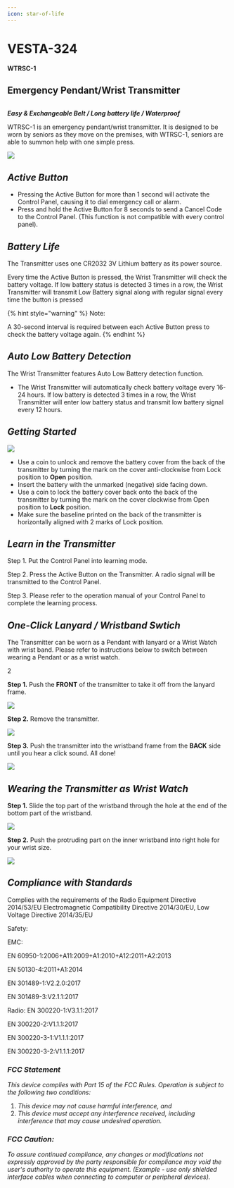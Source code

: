 ```yaml
---
icon: star-of-life
---
```


# VESTA-324

**WTRSC-1**

## **Emergency Pendant/Wrist Transmitter**

<figure><img src=".gitbook/assets/image (14).png" alt=""><figcaption></figcaption></figure>

_**Easy & Exchangeable Belt / Long battery life / Waterproof**_

WTRSC-1 is an emergency pendant/wrist transmitter. It is designed to be worn by seniors as they move on the premises, with WTRSC-1, seniors are able to summon help with one simple press.

![](<.gitbook/assets/1 (85).png>)

## _**Active Button**_

* Pressing the Active Button for more than 1 second will activate the Control Panel, causing it to dial emergency call or alarm.
* Press and hold the Active Button for 8 seconds to send a Cancel Code to the Control Panel. (This function is not compatible with every control panel).

## _**Battery Life**_

The Transmitter uses one CR2032 3V Lithium battery as its power source.

Every time the Active Button is pressed, the Wrist Transmitter will check the battery voltage. If low battery status is detected 3 times in a row, the Wrist Transmitter will transmit Low Battery signal along with regular signal every time the button is pressed

{% hint style="warning" %}
Note:

A 30-second interval is required between each Active Button press to check the battery voltage again.
{% endhint %}

## _**Auto Low Battery Detection**_

The Wrist Transmitter features Auto Low Battery detection function.

* The Wrist Transmitter will automatically check battery voltage every 16-24 hours. If low battery is detected 3 times in a row, the Wrist Transmitter will enter low battery status and transmit low battery signal every 12 hours.

## _**Getting Started**_

![](<.gitbook/assets/4 (96).png>)

* Use a coin to unlock and remove the battery cover from the back of the transmitter by turning the mark on the cover anti-clockwise from Lock position to **Open** position.
* Insert the battery with the unmarked (negative) side facing down.
* Use a coin to lock the battery cover back onto the back of the transmitter by turning the mark on the cover clockwise from Open position to **Lock** position.
* Make sure the baseline printed on the back of the transmitter is horizontally aligned with 2 marks of Lock position.

## _**Learn in the Transmitter**_

Step 1. Put the Control Panel into learning mode.

Step 2. Press the Active Button on the Transmitter. A radio signal will be transmitted to the Control Panel.

Step 3. Please refer to the operation manual of your Control Panel to complete the learning process.

## _**One-Click Lanyard / Wristband Swtich**_

The Transmitter can be worn as a Pendant with lanyard or a Wrist Watch with wrist band. Please refer to instructions below to switch between wearing a Pendant or as a wrist watch.

2

**Step 1.** Push the **FRONT** of the transmitter to take it off from the lanyard frame.

![](<.gitbook/assets/7 (57).jpeg>)

**Step 2.** Remove the transmitter.

![](<.gitbook/assets/8 (49).jpeg>)

**Step 3.** Push the transmitter into the wristband frame from the **BACK** side until you hear a click sound. All done!

![](<.gitbook/assets/9 (38).jpeg>)

## _**Wearing the Transmitter as Wrist Watch**_

**Step 1.** Slide the top part of the wristband through the hole at the end of the bottom part of the wristband.

![](<.gitbook/assets/11 (53).png>)

**Step 2.** Push the protruding part on the inner wristband into right hole for your wrist size.

![](<.gitbook/assets/14 (43).png>)

## _**Compliance with Standards**_

Complies with the requirements of the Radio Equipment Directive 2014/53/EU Electromagnetic Compatibility Directive 2014/30/EU, Low Voltage Directive 2014/35/EU

Safety:

EMC:

EN 60950-1:2006+A11:2009+A1:2010+A12:2011+A2:2013

EN 50130-4:2011+A1:2014

EN 301489-1:V2.2.0:2017

EN 301489-3:V2.1.1:2017

Radio: EN 300220-1:V3.1.1:2017

EN 300220-2:V1.1.1:2017

EN 300220-3-1:V1.1.1:2017

EN 300220-3-2:V1.1.1:2017

### _**FCC Statement**_

_This device complies with Part 15 of the FCC Rules. Operation is subject to the following two conditions:_

1. _This device may not cause harmful interference, and_
2. _This device must accept any interference received, including interference that may cause undesired operation._

### _**FCC Caution:**_

_To assure continued compliance, any changes or modifications not expressly approved by the party responsible for compliance may void the user's authority to operate this equipment. (Example - use only shielded interface cables when connecting to computer or peripheral devices)._
